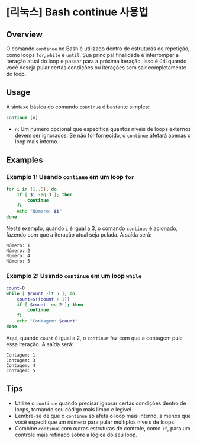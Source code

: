 # [리눅스] Bash continue 사용법

## Overview
O comando `continue` no Bash é utilizado dentro de estruturas de repetição, como loops `for`, `while` e `until`. Sua principal finalidade é interromper a iteração atual do loop e passar para a próxima iteração. Isso é útil quando você deseja pular certas condições ou iterações sem sair completamente do loop.

## Usage
A sintaxe básica do comando `continue` é bastante simples:

```bash
continue [n]
```

- `n`: Um número opcional que especifica quantos níveis de loops externos devem ser ignorados. Se não for fornecido, o `continue` afetará apenas o loop mais interno.

## Examples

### Exemplo 1: Usando `continue` em um loop `for`
```bash
for i in {1..5}; do
    if [ $i -eq 3 ]; then
        continue
    fi
    echo "Número: $i"
done
```
Neste exemplo, quando `i` é igual a 3, o comando `continue` é acionado, fazendo com que a iteração atual seja pulada. A saída será:
```
Número: 1
Número: 2
Número: 4
Número: 5
```

### Exemplo 2: Usando `continue` em um loop `while`
```bash
count=0
while [ $count -lt 5 ]; do
    count=$((count + 1))
    if [ $count -eq 2 ]; then
        continue
    fi
    echo "Contagem: $count"
done
```
Aqui, quando `count` é igual a 2, o `continue` faz com que a contagem pule essa iteração. A saída será:
```
Contagem: 1
Contagem: 3
Contagem: 4
Contagem: 5
```

## Tips
- Utilize o `continue` quando precisar ignorar certas condições dentro de loops, tornando seu código mais limpo e legível.
- Lembre-se de que o `continue` só afeta o loop mais interno, a menos que você especifique um número para pular múltiplos níveis de loops.
- Combine `continue` com outras estruturas de controle, como `if`, para um controle mais refinado sobre a lógica do seu loop.